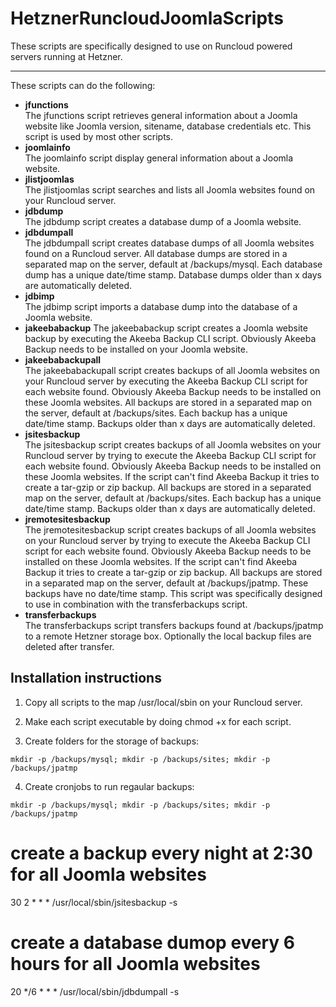 # HetznerRuncloudJoomlaScripts
These scripts are specifically designed to use on Runcloud powered servers running at Hetzner.

---

These scripts can do the following:

* **jfunctions**<br/>The jfunctions script retrieves general information about a Joomla website like Joomla version, sitename, database credentials etc. This script is used by most other scripts.
* **joomlainfo**<br/>The joomlainfo script display general information about a Joomla website.
* **jlistjoomlas**<br/>The jlistjoomlas script searches and lists all Joomla websites found on your Runcloud server.
* **jdbdump**<br/>The jdbdump script creates a database dump of a Joomla website.
* **jdbdumpall**<br/>The jdbdumpall script creates database dumps of all Joomla websites found on a Runcloud server. All database dumps are stored in a separated map on the server, default at /backups/mysql. Each database dump has a unique date/time stamp. Database dumps older than x days are automatically deleted.
* **jdbimp**<br/>The jdbimp script imports a database dump into the database of a Joomla website.
* **jakeebabackup** The jakeebabackup script creates a Joomla website backup by executing the Akeeba Backup CLI script. Obviously Akeeba Backup needs to be installed on your Joomla website.
* **jakeebabackupall**<br/>The jakeebabackupall script creates backups of all Joomla websites on your Runcloud server by executing the Akeeba Backup CLI script for each website found. Obviously Akeeba Backup needs to be installed on these Joomla websites. All backups are stored in a separated map on the server, default at /backups/sites. Each backup has a unique date/time stamp. Backups older than x days are automatically deleted.
* **jsitesbackup**<br/>The jsitesbackup script creates backups of all Joomla websites on your Runcloud server by trying to execute the Akeeba Backup CLI script for each website found. Obviously Akeeba Backup needs to be installed on these Joomla websites. If the script can't find Akeeba Backup it tries to create a tar-gzip or zip backup. All backups are stored in a separated map on the server, default at /backups/sites. Each backup has a unique date/time stamp. Backups older than x days are automatically deleted.
* **jremotesitesbackup**<br/>The jremotesitesbackup script creates backups of all Joomla websites on your Runcloud server by trying to execute the Akeeba Backup CLI script for each website found. Obviously Akeeba Backup needs to be installed on these Joomla websites. If the script can't find Akeeba Backup it tries to create a tar-gzip or zip backup. All backups are stored in a separated map on the server, default at /backups/jpatmp. These backups have no date/time stamp. This script was specifically designed to use in combination with the transferbackups script.
* **transferbackups**<br/>The transferbackups script transfers backups found at /backups/jpatmp to a remote Hetzner storage box. Optionally the local backup files are deleted after transfer.

## Installation instructions
1. Copy all scripts to the map /usr/local/sbin on your Runcloud server.

2. Make each script executable by doing chmod +x for each script.

3. Create folders for the storage of backups:
```
mkdir -p /backups/mysql; mkdir -p /backups/sites; mkdir -p /backups/jpatmp
```

4. Create cronjobs to run regaular backups:
```
mkdir -p /backups/mysql; mkdir -p /backups/sites; mkdir -p /backups/jpatmp
```
# create a backup every night at 2:30 for all Joomla websites
30 2 * * * /usr/local/sbin/jsitesbackup -s
# create a database dumop every 6 hours for all Joomla websites
20 */6 * * * /usr/local/sbin/jdbdumpall -s

